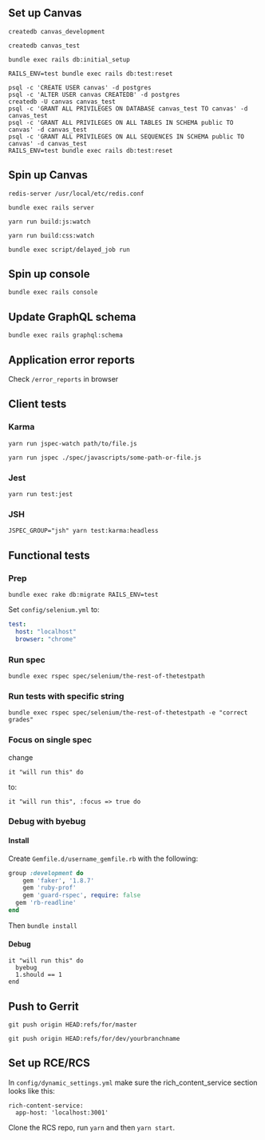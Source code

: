 ## Set up Canvas

`createdb canvas_development`

`createdb canvas_test`

`bundle exec rails db:initial_setup`

`RAILS_ENV=test bundle exec rails db:test:reset`

```
psql -c 'CREATE USER canvas' -d postgres
psql -c 'ALTER USER canvas CREATEDB' -d postgres
createdb -U canvas canvas_test
psql -c 'GRANT ALL PRIVILEGES ON DATABASE canvas_test TO canvas' -d canvas_test
psql -c 'GRANT ALL PRIVILEGES ON ALL TABLES IN SCHEMA public TO canvas' -d canvas_test
psql -c 'GRANT ALL PRIVILEGES ON ALL SEQUENCES IN SCHEMA public TO canvas' -d canvas_test
RAILS_ENV=test bundle exec rails db:test:reset
```

## Spin up Canvas

`redis-server /usr/local/etc/redis.conf`

`bundle exec rails server`

`yarn run build:js:watch`

`yarn run build:css:watch`

`bundle exec script/delayed_job run`

## Spin up console

`bundle exec rails console`

## Update GraphQL schema

`bundle exec rails graphql:schema`

## Application error reports

Check `/error_reports` in browser

## Client tests

### Karma

`yarn run jspec-watch path/to/file.js`

`yarn run jspec ./spec/javascripts/some-path-or-file.js`

### Jest

`yarn run test:jest`

### JSH

`JSPEC_GROUP="jsh" yarn test:karma:headless`

## Functional tests

### Prep

`bundle exec rake db:migrate RAILS_ENV=test`

Set `config/selenium.yml` to:

```yaml
test:
  host: "localhost"
  browser: "chrome"
```

### Run spec

`bundle exec rspec spec/selenium/the-rest-of-thetestpath`

### Run tests with specific string

`bundle exec rspec spec/selenium/the-rest-of-thetestpath -e "correct grades"`

### Focus on single spec

change

`it "will run this" do`

to:

`it "will run this", :focus => true do`

### Debug with byebug

#### Install

Create `Gemfile.d/username_gemfile.rb` with the following:

```ruby
group :development do
	gem 'faker', '1.8.7'
	gem 'ruby-prof'
	gem 'guard-rspec', require: false
  gem 'rb-readline'
end
```

Then `bundle install`

#### Debug

```
it "will run this" do
  byebug
  1.should == 1
end
```

## Push to Gerrit

`git push origin HEAD:refs/for/master`

`git push origin HEAD:refs/for/dev/yourbranchname`

## Set up RCE/RCS

In `config/dynamic_settings.yml` make sure the rich_content_service section looks like this:
 
```
rich-content-service:
  app-host: 'localhost:3001'
```

Clone the RCS repo, run `yarn` and then `yarn start`.
